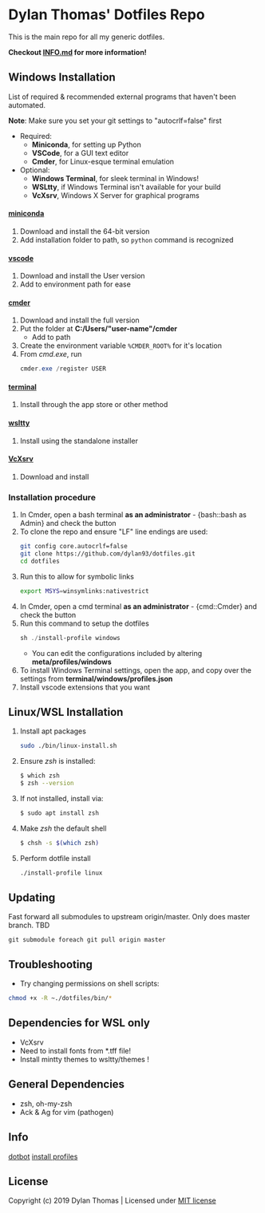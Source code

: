 # Dylan Thomas' Dotfiles Repo

This is the main repo for all my generic dotfiles.

**Checkout [INFO.md](./INFO.md) for more information!**

## Windows Installation

List of required & recommended external programs that haven't been automated.

**Note**:  Make sure you set your git settings to "autocrlf=false" first

- Required:
  - **Miniconda**, for setting up Python
  - **VSCode**, for a GUI text editor
  - **Cmder**, for Linux-esque terminal emulation
- Optional:
  - **Windows Terminal**, for sleek terminal in Windows!
  - **WSLtty**, if Windows Terminal isn't available for your build
  - **VcXsrv**, Windows X Server for graphical programs

#### [miniconda](https://docs.conda.io/en/latest/miniconda.html)
1. Download and install the 64-bit version
1. Add installation folder to path, so `python` command is recognized

#### [vscode](https://code.visualstudio.com/)

1. Download and install the User version
1. Add to environment path for ease

#### [cmder](http://cmder.net/)
 
1. Download and install the full version 
1. Put the folder at __C:/Users/"user-name"/cmder__
    - Add to path
1. Create the environment variable `%CMDER_ROOT%` for it's location
1. From *cmd.exe*, run 
    ```powershell
    cmder.exe /register USER
    ```

#### [terminal](https://github.com/microsoft/terminal)

1. Install through the app store or other method

#### [wsltty](https://github.com/mintty/wsltty)

1. Install using the standalone installer

#### [VcXsrv](https://sourceforge.net/projects/vcxsrv/)

1. Download and install

### Installation procedure

1. In Cmder, open a bash terminal **as an administrator** - {bash::bash as Admin} and check the button
1. To clone the repo and ensure "LF" line endings are used:
    ```bash
    git config core.autocrlf=false
    git clone https://github.com/dylan93/dotfiles.git
    cd dotfiles
    ```
1. Run this to allow for symbolic links
    ```bash 
    export MSYS=winsymlinks:nativestrict
    ```
1. In Cmder, open a cmd terminal **as an administrator**  - {cmd::Cmder} and check the button
1. Run this command to setup the dotfiles
    ```powershell
    sh ./install-profile windows
    ```
    - You can edit the configurations included by altering __meta/profiles/windows__
1. To install Windows Terminal settings, open the app, and copy over the settings from __terminal/windows/profiles.json__
1. Install vscode extensions that you want

## Linux/WSL Installation

1. Install apt packages
    ```bash
    sudo ./bin/linux-install.sh
    ```
1. Ensure *zsh* is installed:
    ```bash
    $ which zsh
    $ zsh --version
    ```
1. If not installed, install via:
    ```bash
    $ sudo apt install zsh
    ```
1. Make *zsh* the default shell
    ```bash
    $ chsh -s $(which zsh)
    ```
1. Perform dotfile install
    ```bash
    ./install-profile linux
    ```

## Updating

Fast forward all submodules to upstream origin/master. Only does master branch. TBD
```shell
git submodule foreach git pull origin master
```

## Troubleshooting

- Try changing permissions on shell scripts: 

```bash
chmod +x -R ~./dotfiles/bin/*
```

## Dependencies for WSL only

- VcXsrv
- Need to install fonts from *.tff file!
- Install mintty themes to wsltty/themes !

## General Dependencies
- zsh, oh-my-zsh
- Ack & Ag for vim (pathogen)

## Info

[dotbot](https://github.com/anishathalye/dotbot/)
[install profiles](https://github.com/shivapoudel/dotfiles)

## License

Copyright (c) 2019 Dylan Thomas | Licensed under [MIT license](https://dylanthomas.mit-license.org/)
